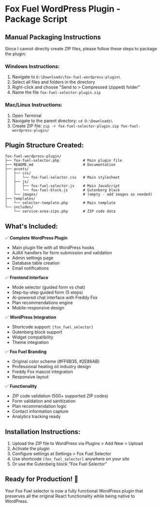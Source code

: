 # Fox Fuel WordPress Plugin - Package Script

## Manual Packaging Instructions

Since I cannot directly create ZIP files, please follow these steps to package the plugin:

### Windows Instructions:
1. Navigate to `D:\Downloads\fox-fuel-wordpress-plugin\`
2. Select all files and folders in the directory
3. Right-click and choose "Send to > Compressed (zipped) folder"
4. Name the file `fox-fuel-selector-plugin.zip`

### Mac/Linux Instructions:
1. Open Terminal
2. Navigate to the parent directory: `cd D:\Downloads\`
3. Create ZIP file: `zip -r fox-fuel-selector-plugin.zip fox-fuel-wordpress-plugin/`

## Plugin Structure Created:

```
fox-fuel-wordpress-plugin/
├── fox-fuel-selector.php           # Main plugin file
├── README.md                       # Documentation
├── assets/
│   ├── css/
│   │   └── fox-fuel-selector.css   # Main stylesheet
│   ├── js/
│   │   ├── fox-fuel-selector.js    # Main JavaScript
│   │   └── fox-fuel-block.js       # Gutenberg block
│   └── images/                     # (empty - add images as needed)
├── templates/
│   └── selector-template.php       # Main template
└── includes/
    └── service-area-zips.php       # ZIP code data
```

## What's Included:

✅ **Complete WordPress Plugin**
- Main plugin file with all WordPress hooks
- AJAX handlers for form submission and validation
- Admin settings page
- Database table creation
- Email notifications

✅ **Frontend Interface**
- Mode selector (guided form vs chat)
- Step-by-step guided form (5 steps)
- AI-powered chat interface with Freddy Fox
- Plan recommendations engine
- Mobile-responsive design

✅ **WordPress Integration**
- Shortcode support: `[fox_fuel_selector]`
- Gutenberg block support
- Widget compatibility
- Theme integration

✅ **Fox Fuel Branding**
- Original color scheme (#FF6B35, #2E86AB)
- Professional heating oil industry design
- Freddy Fox mascot integration
- Responsive layout

✅ **Functionality**
- ZIP code validation (500+ supported ZIP codes)
- Form validation and sanitization
- Plan recommendation logic
- Contact information capture
- Analytics tracking ready

## Installation Instructions:

1. Upload the ZIP file to WordPress via Plugins > Add New > Upload
2. Activate the plugin
3. Configure settings at Settings > Fox Fuel Selector
4. Use shortcode `[fox_fuel_selector]` anywhere on your site
5. Or use the Gutenberg block "Fox Fuel Selector"

## Ready for Production! 🚀

Your Fox Fuel selector is now a fully functional WordPress plugin that preserves all the original React functionality while being native to WordPress.
